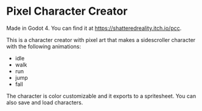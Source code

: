 # Pixel Character Creator

Made in Godot 4. You can find it at https://shatteredreality.itch.io/pcc.

This is a character creator with pixel art that makes a sidescroller character with the following animations:
* idle
* walk
* run
* jump
* fall

The character is color customizable and it exports to a spritesheet. You can also save and load characters.
